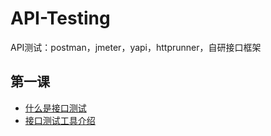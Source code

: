 # API-Testing
API测试：postman，jmeter，yapi，httprunner，自研接口框架
## 第一课
- [什么是接口测试](basic/whats-api.md)
- [接口测试工具介绍](basic/tools-intro.md)